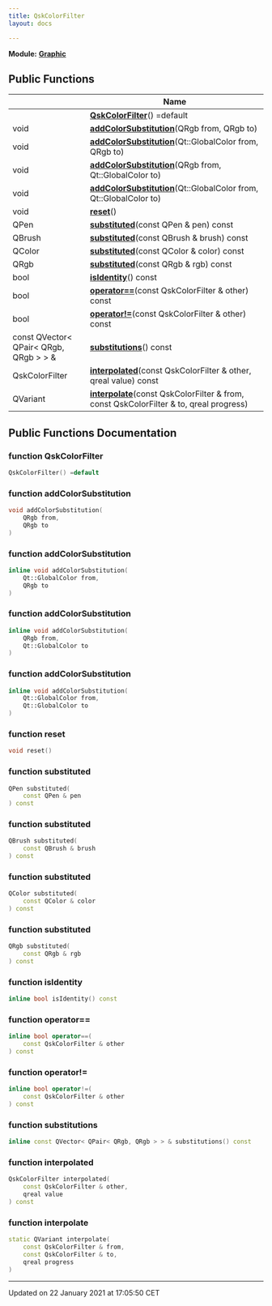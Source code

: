```yaml
---
title: QskColorFilter
layout: docs

---
```



**Module:** **[Graphic](/docs/modules/group___graphic/)**



## Public Functions

|                | Name           |
| -------------- | -------------- |
| | **[QskColorFilter](/docs/classes/class_qsk_color_filter/#function-qskcolorfilter)**() =default |
| void | **[addColorSubstitution](/docs/classes/class_qsk_color_filter/#function-addcolorsubstitution)**(QRgb from, QRgb to) |
| void | **[addColorSubstitution](/docs/classes/class_qsk_color_filter/#function-addcolorsubstitution)**(Qt::GlobalColor from, QRgb to) |
| void | **[addColorSubstitution](/docs/classes/class_qsk_color_filter/#function-addcolorsubstitution)**(QRgb from, Qt::GlobalColor to) |
| void | **[addColorSubstitution](/docs/classes/class_qsk_color_filter/#function-addcolorsubstitution)**(Qt::GlobalColor from, Qt::GlobalColor to) |
| void | **[reset](/docs/classes/class_qsk_color_filter/#function-reset)**() |
| QPen | **[substituted](/docs/classes/class_qsk_color_filter/#function-substituted)**(const QPen & pen) const |
| QBrush | **[substituted](/docs/classes/class_qsk_color_filter/#function-substituted)**(const QBrush & brush) const |
| QColor | **[substituted](/docs/classes/class_qsk_color_filter/#function-substituted)**(const QColor & color) const |
| QRgb | **[substituted](/docs/classes/class_qsk_color_filter/#function-substituted)**(const QRgb & rgb) const |
| bool | **[isIdentity](/docs/classes/class_qsk_color_filter/#function-isidentity)**() const |
| bool | **[operator==](/docs/classes/class_qsk_color_filter/#function-operator==)**(const QskColorFilter & other) const |
| bool | **[operator!=](/docs/classes/class_qsk_color_filter/#function-operator!=)**(const QskColorFilter & other) const |
| const QVector< QPair< QRgb, QRgb > > & | **[substitutions](/docs/classes/class_qsk_color_filter/#function-substitutions)**() const |
| QskColorFilter | **[interpolated](/docs/classes/class_qsk_color_filter/#function-interpolated)**(const QskColorFilter & other, qreal value) const |
| QVariant | **[interpolate](/docs/classes/class_qsk_color_filter/#function-interpolate)**(const QskColorFilter & from, const QskColorFilter & to, qreal progress) |

## Public Functions Documentation

### function QskColorFilter

```cpp
QskColorFilter() =default
```


### function addColorSubstitution

```cpp
void addColorSubstitution(
    QRgb from,
    QRgb to
)
```


### function addColorSubstitution

```cpp
inline void addColorSubstitution(
    Qt::GlobalColor from,
    QRgb to
)
```


### function addColorSubstitution

```cpp
inline void addColorSubstitution(
    QRgb from,
    Qt::GlobalColor to
)
```


### function addColorSubstitution

```cpp
inline void addColorSubstitution(
    Qt::GlobalColor from,
    Qt::GlobalColor to
)
```


### function reset

```cpp
void reset()
```


### function substituted

```cpp
QPen substituted(
    const QPen & pen
) const
```


### function substituted

```cpp
QBrush substituted(
    const QBrush & brush
) const
```


### function substituted

```cpp
QColor substituted(
    const QColor & color
) const
```


### function substituted

```cpp
QRgb substituted(
    const QRgb & rgb
) const
```


### function isIdentity

```cpp
inline bool isIdentity() const
```


### function operator==

```cpp
inline bool operator==(
    const QskColorFilter & other
) const
```


### function operator!=

```cpp
inline bool operator!=(
    const QskColorFilter & other
) const
```


### function substitutions

```cpp
inline const QVector< QPair< QRgb, QRgb > > & substitutions() const
```


### function interpolated

```cpp
QskColorFilter interpolated(
    const QskColorFilter & other,
    qreal value
) const
```


### function interpolate

```cpp
static QVariant interpolate(
    const QskColorFilter & from,
    const QskColorFilter & to,
    qreal progress
)
```


-------------------------------

Updated on 22 January 2021 at 17:05:50 CET